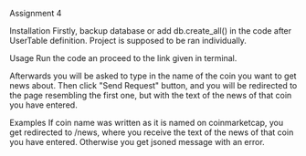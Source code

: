 Assignment 4

Installation
Firstly, backup database or add db.create_all() in the code after UserTable definition.
Project is supposed to be ran individually.

Usage
Run the code an proceed to the link given in terminal.

Afterwards you will be asked to type in the name of the coin you want to get news about. Then click "Send Request" button, and you will be redirected to the page resembling the first one, but
with the text of the news of that coin you have entered.

Examples
If coin name was written as it is named on coinmarketcap, you get redirected to /news, where you receive the text of the news of that coin you have entered.
Otherwise you get jsoned message with an error.